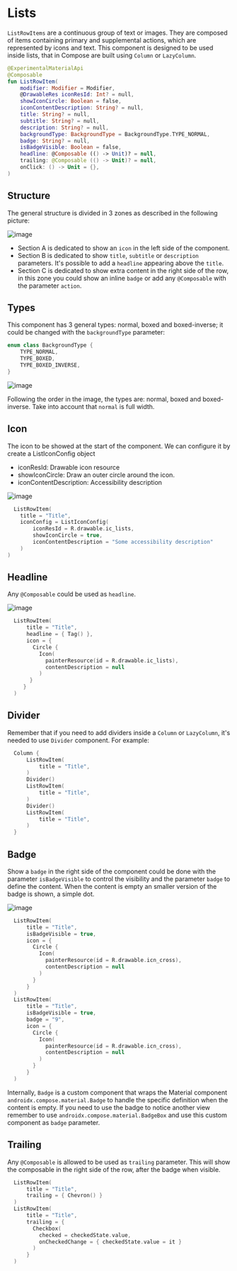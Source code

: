 # Lists  
`ListRowItems` are a continuous group of text or images. They are composed of items containing primary and supplemental actions, which are represented by icons and text.
This component is designed to be used inside lists, that in Compose are built using `Column` or `LazyColumn`.

```kotlin
@ExperimentalMaterialApi  
@Composable  
fun ListRowItem(
    modifier: Modifier = Modifier,
    @DrawableRes iconResId: Int? = null,
    showIconCircle: Boolean = false,
    iconContentDescription: String? = null,
    title: String? = null,
    subtitle: String? = null,
    description: String? = null,
    backgroundType: BackgroundType = BackgroundType.TYPE_NORMAL,
    badge: String? = null,  
    isBadgeVisible: Boolean = false,  
    headline: @Composable (() -> Unit)? = null,  
    trailing: @Composable (() -> Unit)? = null,  
    onClick: () -> Unit = {},
)
```
## Structure
The general structure is divided in 3 zones as described in the following picture:

![image](https://user-images.githubusercontent.com/944814/143044758-3443c06b-e25a-4658-88ba-5201b87790d1.png)

- Section A is dedicated to show an `icon` in the left side of the component.
- Section B is dedicated to show `title`, `subtitle` or `description` parameters. It's possible to add a `headline` appearing above the `title`.
- Section C is dedicated to show extra content in the right side of the row, in this zone you could show an inline `badge` or add any `@Composable` with the parameter `action`.

## Types
This component has 3 general types: normal, boxed and boxed-inverse; it could be changed with the `backgroundType` parameter:
```kotlin
enum class BackgroundType {  
    TYPE_NORMAL,  
    TYPE_BOXED,  
    TYPE_BOXED_INVERSE,  
}
```
![image](https://user-images.githubusercontent.com/944814/143042336-6d013705-5176-466f-8e95-31358958fdfd.png)

Following the order in the image, the types are: normal, boxed and boxed-inverse. Take into account that `normal` is full width.

## Icon
The icon to be showed at the start of the component.
We can configure it by create a ListIconConfig object
- iconResId: Drawable icon resource
- showIconCircle: Draw an outer circle around the icon. 
- iconContentDescription: Accessibility description

![image](https://user-images.githubusercontent.com/944814/143047368-3494885c-6324-4b4b-bcc0-4177525208bf.png)

```kotlin
  ListRowItem(
    title = "Title",
    iconConfig = ListIconConfig(
        iconResId = R.drawable.ic_lists,
        showIconCircle = true,
        iconContentDescription = "Some accessibility description"
    )
)
```
## Headline
Any `@Composable` could be used as `headline`.

![image](https://user-images.githubusercontent.com/944814/143047154-444ec1a0-165c-4a8a-a9f6-41570f6d8104.png)

```kotlin
  ListRowItem(
      title = "Title",
      headline = { Tag() },
      icon = {
        Circle {
          Icon(
            painterResource(id = R.drawable.ic_lists),
            contentDescription = null
          )
       }
     }
  )
```

## Divider
Remember that if you need to add dividers inside a `Column` or `LazyColumn`, it's needed to use `Divider` component. For example:
```kotlin
  Column {
      ListRowItem(
          title = "Title",
      )
      Divider()
      ListRowItem(
          title = "Title",
      )
      Divider()
      ListRowItem(
          title = "Title",
      )
  }
```

## Badge
Show a `badge` in the right side of the component could be done with the parameter `isBadgeVisible` to control the visibility and the parameter `badge` to define the content. When the content is empty an smaller version of the badge is shown, a simple dot.

![image](https://user-images.githubusercontent.com/944814/143047865-998d2c6a-07d6-4ace-9f30-5f611352df6d.png)

```kotlin
  ListRowItem(
      title = "Title",
      isBadgeVisible = true,
      icon = {
        Circle {
          Icon(
            painterResource(id = R.drawable.icn_cross),
            contentDescription = null
          )
        }
      }
  )
  ListRowItem(
      title = "Title",
      isBadgeVisible = true,
      badge = "9",
      icon = {
        Circle {
          Icon(
            painterResource(id = R.drawable.icn_cross),
            contentDescription = null
          )
        }
      }
  )
```
Internally, `Badge` is a custom component that wraps the Material component `androidx.compose.material.Badge` to handle the specific definition when the content is empty. If you need to use the badge to notice another view remember to use `androidx.compose.material.BadgeBox` and use this custom component as `badge` parameter.

## Trailing
Any `@Composable` is allowed to be used as `trailing` parameter. This will show the composable in the right side of the row, after the badge when visible.

```kotlin
  ListRowItem(
      title = "Title",
      trailing = { Chevron() }
  )
  ListRowItem(
      title = "Title",
      trailing = {
        Checkbox(
          checked = checkedState.value,
          onCheckedChange = { checkedState.value = it }
        )
      }
  )
```
